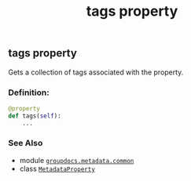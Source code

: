 ﻿---
title: tags property
second_title: GroupDocs.Metadata for Python via .NET API References
description: 
type: docs
url: /python-net/groupdocs.metadata.common/metadataproperty/tags/
is_root: false
weight: 60
---

## tags property


Gets a collection of tags associated with the property.
### Definition:
```python
@property
def tags(self):
    ...
```

### See Also
* module [`groupdocs.metadata.common`](../../)
* class [`MetadataProperty`](/metadata/python-net/groupdocs.metadata.common/metadataproperty)
